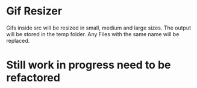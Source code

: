 # Gif Resizer

Gifs inside src will be resized in small, medium and large sizes. 
The output will be stored in the temp folder. Any Files with the same
name will be replaced.

# Still work in progress need to be refactored